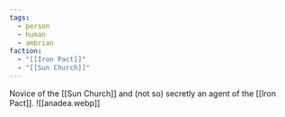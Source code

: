 ```yaml
---
tags:
  - person
  - human
  - ambrian
faction:
  - "[[Iron Pact]]"
  - "[[Sun Church]]"
---
```

Novice of the [[Sun Church]] and (not so) secretly an agent of the [[Iron Pact]].
![[anadea.webp]]